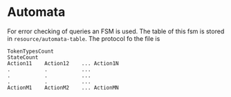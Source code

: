 # Automata

For error checking of queries an FSM is used. The table of this fsm is stored in `resource/automata-table`. The protocol fo the file is
~~~
TokenTypesCount
StateCount
Action11    Action12    ... Action1N
.           .           ... 
.           .           ...
.           .           ...
ActionM1    ActionM2    ... ActionMN
~~~